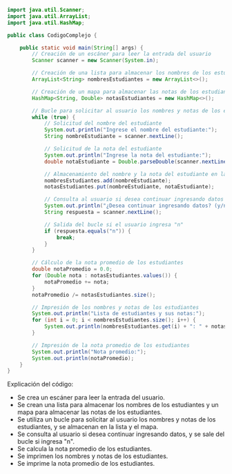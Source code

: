 ```java
import java.util.Scanner;
import java.util.ArrayList;
import java.util.HashMap;

public class CodigoComplejo {

    public static void main(String[] args) {
        // Creación de un escáner para leer la entrada del usuario
        Scanner scanner = new Scanner(System.in);

        // Creación de una lista para almacenar los nombres de los estudiantes
        ArrayList<String> nombresEstudiantes = new ArrayList<>();

        // Creación de un mapa para almacenar las notas de los estudiantes
        HashMap<String, Double> notasEstudiantes = new HashMap<>();

        // Bucle para solicitar al usuario los nombres y notas de los estudiantes
        while (true) {
            // Solicitud del nombre del estudiante
            System.out.println("Ingrese el nombre del estudiante:");
            String nombreEstudiante = scanner.nextLine();

            // Solicitud de la nota del estudiante
            System.out.println("Ingrese la nota del estudiante:");
            double notaEstudiante = Double.parseDouble(scanner.nextLine());

            // Almacenamiento del nombre y la nota del estudiante en la lista y el mapa
            nombresEstudiantes.add(nombreEstudiante);
            notasEstudiantes.put(nombreEstudiante, notaEstudiante);

            // Consulta al usuario si desea continuar ingresando datos
            System.out.println("¿Desea continuar ingresando datos? (y/n)");
            String respuesta = scanner.nextLine();

            // Salida del bucle si el usuario ingresa "n"
            if (respuesta.equals("n")) {
                break;
            }
        }

        // Cálculo de la nota promedio de los estudiantes
        double notaPromedio = 0.0;
        for (Double nota : notasEstudiantes.values()) {
            notaPromedio += nota;
        }
        notaPromedio /= notasEstudiantes.size();

        // Impresión de los nombres y notas de los estudiantes
        System.out.println("Lista de estudiantes y sus notas:");
        for (int i = 0; i < nombresEstudiantes.size(); i++) {
            System.out.println(nombresEstudiantes.get(i) + ": " + notasEstudiantes.get(nombresEstudiantes.get(i)));
        }

        // Impresión de la nota promedio de los estudiantes
        System.out.println("Nota promedio:");
        System.out.println(notaPromedio);
    }
}
```

Explicación del código:

* Se crea un escáner para leer la entrada del usuario.
* Se crean una lista para almacenar los nombres de los estudiantes y un mapa para almacenar las notas de los estudiantes.
* Se utiliza un bucle para solicitar al usuario los nombres y notas de los estudiantes, y se almacenan en la lista y el mapa.
* Se consulta al usuario si desea continuar ingresando datos, y se sale del bucle si ingresa "n".
* Se calcula la nota promedio de los estudiantes.
* Se imprimen los nombres y notas de los estudiantes.
* Se imprime la nota promedio de los estudiantes.